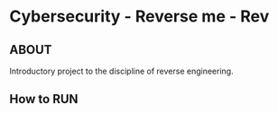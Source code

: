 # Cybersecurity - Reverse me - Rev

## ABOUT

Introductory project to the discipline of reverse engineering.

## How to RUN